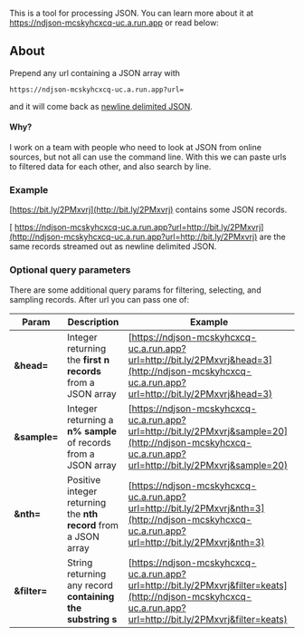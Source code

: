 This is a tool for processing JSON. You can learn more about it at https://ndjson-mcskyhcxcq-uc.a.run.app or read below:

## About
Prepend any url containing a JSON array with
```
https://ndjson-mcskyhcxcq-uc.a.run.app?url=
```
and it will come back as [newline delimited JSON](http://ndjson.org).

#### Why?
I work on a team with people who need to look at JSON from online sources, but not all can use the command line. 
With this we can paste urls to filtered data for each other, and also search by line.

### Example
[https://bit.ly/2PMxvrj](http://bit.ly/2PMxvrj) contains some JSON records.

[
https://ndjson-mcskyhcxcq-uc.a.run.app?url=http://bit.ly/2PMxvrj](http://ndjson-mcskyhcxcq-uc.a.run.app?url=http://bit.ly/2PMxvrj) are the same records streamed out as newline delimited JSON.

### Optional query parameters
There are some additional query params for filtering, selecting, and sampling records. After url you can pass one of:

|Param|Description|Example|
|-----|-----------|-------|
|**&head=**| Integer returning the **first n records** from a JSON array | [https://ndjson-mcskyhcxcq-uc.a.run.app?url=http://bit.ly/2PMxvrj&head=3](http://ndjson-mcskyhcxcq-uc.a.run.app?url=http://bit.ly/2PMxvrj&head=3)|
|**&sample=**| Integer returning a **n% sample** of records from a JSON array | [https://ndjson-mcskyhcxcq-uc.a.run.app?url=http://bit.ly/2PMxvrj&sample=20](http://ndjson-mcskyhcxcq-uc.a.run.app?url=http://bit.ly/2PMxvrj&sample=20) |
|**&nth=**| Positive integer returning the **nth record** from a JSON array |  [https://ndjson-mcskyhcxcq-uc.a.run.app?url=http://bit.ly/2PMxvrj&nth=3](http://ndjson-mcskyhcxcq-uc.a.run.app?url=http://bit.ly/2PMxvrj&nth=3) |
|**&filter=**| String returning any record **containing the substring s** | [https://ndjson-mcskyhcxcq-uc.a.run.app?url=http://bit.ly/2PMxvrj&filter=keats](http://ndjson-mcskyhcxcq-uc.a.run.app?url=http://bit.ly/2PMxvrj&filter=keats) |
